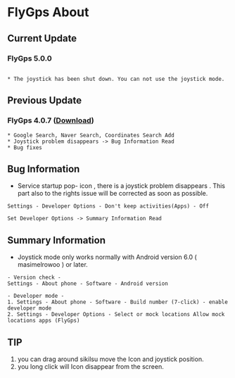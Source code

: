 # FlyGps About

## Current Update		
### FlyGps 5.0.0
```		

* The joystick has been shut down. You can not use the joystick mode.

```
## Previous Update		
### FlyGps 4.0.7 ([Download](https://github.com/SamBoKing/Secret/raw/master/FlyGps_4.0.7.apk))		
  ```		
  * Google Search, Naver Search, Coordinates Search Add		
  * Joystick problem disappears -> Bug Information Read
 * Bug fixes		
 ```
 
 ## Bug Information
 * Service startup pop- icon , there is a joystick problem disappears . This part also to the rights issue will be corrected as soon as possible.
 ```
 Settings - Developer Options - Don't keep activities(Apps) - Off 
 
 Set Developer Options -> Summary Information Read
 ```
 
 ## Summary Information
 * Joystick mode only works normally with Android version 6.0 ( masimelrowoo ) or later.
 ```
 - Version check -
 Settings - About phone - Software - Android version
 
 - Developer mode -
 1. Settings - About phone - Software - Build number (7-click) - enable developer mode
 2. Settings - Developer Options - Select or mock locations Allow mock locations apps (FlyGps)
 ```
 
 ## TIP
 1. you can drag around sikilsu move the Icon and joystick position.
 2. you long click will Icon disappear from the screen.
